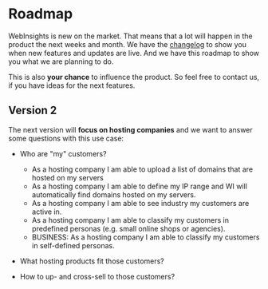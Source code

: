 # Roadmap

WebInsights is new on the market. That means that a lot will happen in the product the next weeks and month. We have
the [changelog](../changelog) to show you when new features and updates are live. And we have this roadmap to show you what we are planning to do.

This is also **your chance** to influence the product. So feel free to contact us, if you have ideas for the next features.

## Version 2

The next version will **focus on hosting companies** and we want to answer some questions with this use case:

- Who are "my" customers?
  - As a hosting company I am able to upload a list of domains that are hosted on my servers
  - As a hosting company I am able to define my IP range and WI will automatically find domains hosted on my servers.
  - As a hosting company I am able to see industry my customers are active in.
  - As a hosting company I am able to classify my customers in predefined personas (e.g. small online shops or agencies).
  - BUSINESS: As a hosting company I am able to classify my customers in self-defined personas.


- What hosting products fit those customers?


- How to up- and cross-sell to those customers?
